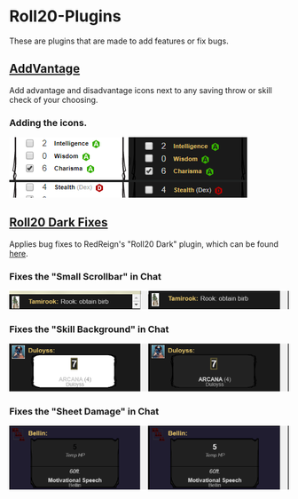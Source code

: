 # Roll20-Plugins

These are plugins that are made to add features or fix bugs.  

## [AddVantage](https://github.com/Mrlilal/Roll20-Plugins/tree/master/AddVantage)

Add advantage and disadvantage icons next to any saving throw or skill check of your choosing.  

### Adding the icons.

![](AddVantage/side-by-side-small.png)

## [Roll20 Dark Fixes](https://github.com/Mrlilal/Roll20-Plugins/tree/master/Roll20%20Dark%20Fixes)

Applies bug fixes to RedReign's "Roll20 Dark" plugin, which can be found [here](https://openuserjs.org/scripts/RedReign/Roll20_Dark).

### Fixes the "Small Scrollbar" in Chat

![](Roll20%20Dark%20Fixes/chat-scrollbar-side-by-side.png)

### Fixes the "Skill Background" in Chat

![](Roll20%20Dark%20Fixes/chat-skill-background-side-by-side.png)

### Fixes the "Sheet Damage" in Chat

![](Roll20%20Dark%20Fixes/chat-sheet-damage-side-by-side.png)